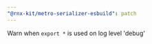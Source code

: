 ```yaml
---
"@rnx-kit/metro-serializer-esbuild": patch
---
```


Warn when `export *` is used on log level 'debug'

